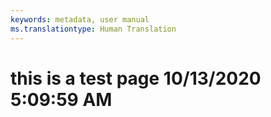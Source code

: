```yaml
---
keywords: metadata, user manual
ms.translationtype: Human Translation
---
```

# this is a test page 10/13/2020 5:09:59 AM